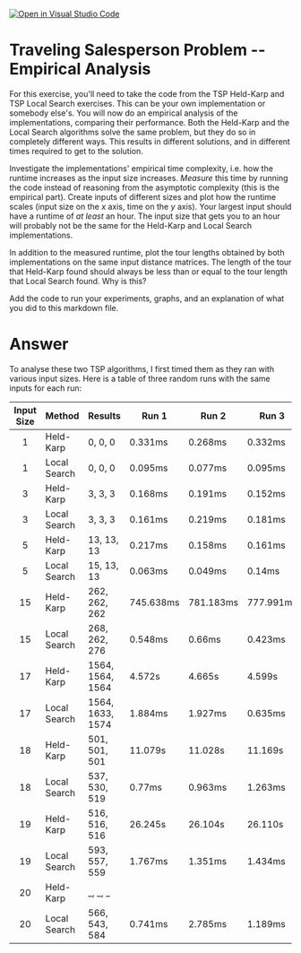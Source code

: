 [![Open in Visual Studio Code](https://classroom.github.com/assets/open-in-vscode-718a45dd9cf7e7f842a935f5ebbe5719a5e09af4491e668f4dbf3b35d5cca122.svg)](https://classroom.github.com/online_ide?assignment_repo_id=11730543&assignment_repo_type=AssignmentRepo)
# Traveling Salesperson Problem -- Empirical Analysis

For this exercise, you'll need to take the code from the TSP Held-Karp and TSP
Local Search exercises. This can be your own implementation or somebody else's.
You will now do an empirical analysis of the implementations, comparing their
performance. Both the Held-Karp and the Local Search algorithms solve the same
problem, but they do so in completely different ways. This results in different
solutions, and in different times required to get to the solution.

Investigate the implementations' empirical time complexity, i.e. how the runtime
increases as the input size increases. *Measure* this time by running the code
instead of reasoning from the asymptotic complexity (this is the empirical
part). Create inputs of different sizes and plot how the runtime scales (input
size on the $x$ axis, time on the $y$ axis). Your largest input should have a
runtime of *at least* an hour. The input size that gets you to an hour will
probably not be the same for the Held-Karp and Local Search implementations.

In addition to the measured runtime, plot the tour lengths obtained by both
implementations on the same input distance matrices. The length of the tour that
Held-Karp found should always be less than or equal to the tour length that
Local Search found. Why is this?

Add the code to run your experiments, graphs, and an explanation of what you did
to this markdown file.

# Answer

To analyse these two TSP algorithms, I first timed them as they ran with various input sizes.  Here is a table of three random runs with the same inputs for each run:

| Input Size | Method | Results | Run 1 | Run 2 | Run 3 |
| :-----------------: | ------ | ------- | ----- | ----- | ----- |
| 1 | Held-Karp | 0, 0, 0 | 0.331ms | 0.268ms | 0.332ms |
| 1 | Local Search | 0, 0, 0 | 0.095ms | 0.077ms | 0.095ms |
| 3 | Held-Karp | 3, 3, 3 | 0.168ms | 0.191ms | 0.152ms |
| 3 | Local Search | 3, 3, 3 | 0.161ms | 0.219ms | 0.181ms |
| 5 | Held-Karp | 13, 13, 13 | 0.217ms | 0.158ms | 0.161ms |
| 5 | Local Search | 15, 13, 13 | 0.063ms | 0.049ms | 0.14ms |
| 15 | Held-Karp | 262, 262, 262 | 745.638ms | 781.183ms | 777.991ms |
| 15 | Local Search | 268, 262, 276 | 0.548ms | 0.66ms | 0.423ms |
| 17 | Held-Karp | 1564, 1564, 1564 | 4.572s | 4.665s | 4.599s |
| 17 | Local Search | 1564, 1633, 1574 | 1.884ms | 1.927ms | 0.635ms |
| 18 | Held-Karp | 501, 501, 501 | 11.079s | 11.028s | 11.169s |
| 18 | Local Search | 537, 530, 519 | 0.77ms | 0.963ms | 1.263ms |
| 19 | Held-Karp | 516, 516, 516 | 26.245s | 26.104s | 26.110s |
| 19 | Local Search | 593, 557, 559 | 1.767ms | 1.351ms | 1.434ms |
| 20 | Held-Karp | _, _, _ |  |  |  |
| 20 | Local Search | 566, 543, 584 | 0.741ms | 2.785ms | 1.189ms |





